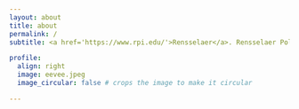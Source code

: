 ```yaml
---
layout: about
title: about
permalink: /
subtitle: <a href='https://www.rpi.edu/'>Rensselaer</a>. Rensselaer Polytechnic Institute, Troy, NY.

profile:
  align: right
  image: eevee.jpeg
  image_circular: false # crops the image to make it circular

---
```


